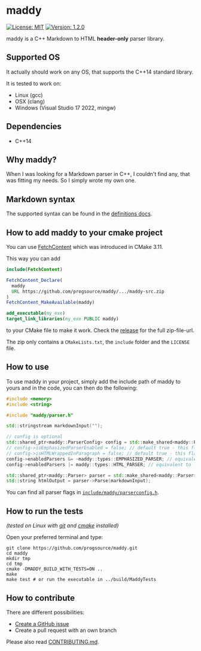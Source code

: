 # maddy

[![License: MIT](https://img.shields.io/badge/License-MIT-yellow.svg)](https://opensource.org/licenses/MIT)
[![Version: 1.2.0](https://img.shields.io/badge/Version-1.2.0-brightgreen.svg)](https://semver.org/)

maddy is a C++ Markdown to HTML **header-only** parser library.

## Supported OS

It actually should work on any OS, that supports the C++14 standard library.

It is tested to work on:

* Linux (gcc)
* OSX (clang)
* Windows (Visual Studio 17 2022, mingw)

## Dependencies

* C++14

## Why maddy?

When I was looking for a Markdown parser in C++, I couldn't find any, that was
fitting my needs. So I simply wrote my own one.

## Markdown syntax

The supported syntax can be found in the [definitions docs](docs/definitions.md).

## How to add maddy to your cmake project

You can use [FetchContent](https://cmake.org/cmake/help/latest/module/FetchContent.html)
which was introduced in CMake 3.11.

This way you can add

```cmake
include(FetchContent)

FetchContent_Declare(
  maddy
  URL https://github.com/progsource/maddy/.../maddy-src.zip
)
FetchContent_MakeAvailable(maddy)

add_executable(my_exe)
target_link_libraries(my_exe PUBLIC maddy)
```

to your CMake file to make it work. Check the
[release](https://github.com/progsource/maddy/releases) for the full
zip-file-url.

The zip only contains a `CMakeLists.txt`, the `include` folder and the `LICENSE`
file.

## How to use

To use maddy in your project, simply add the include path of maddy to yours
and in the code, you can then do the following:

```c++
#include <memory>
#include <string>

#include "maddy/parser.h"

std::stringstream markdownInput("");

// config is optional
std::shared_ptr<maddy::ParserConfig> config = std::make_shared<maddy::ParserConfig>();
// config->isEmphasizedParserEnabled = false; // default true - this flag is deprecated
// config->isHTMLWrappedInParagraph = false; // default true - this flag is deprecated
config->enabledParsers &= ~maddy::types::EMPHASIZED_PARSER; // equivalent to !isEmphasizedParserEnabled
config->enabledParsers |= maddy::types::HTML_PARSER; // equivalent to !isHTMLWrappedInParagraph

std::shared_ptr<maddy::Parser> parser = std::make_shared<maddy::Parser>(config);
std::string htmlOutput = parser->Parse(markdownInput);
```

You can find all parser flags in
[`include/maddy/parserconfig.h`](include/maddy/parserconfig.h).

## How to run the tests

*(tested on Linux with
[git](https://git-scm.com/book/en/v2/Getting-Started-Installing-Git) and
[cmake](https://cmake.org/install/) installed)*

Open your preferred terminal and type:

```shell
git clone https://github.com/progsource/maddy.git
cd maddy
mkdir tmp
cd tmp
cmake -DMADDY_BUILD_WITH_TESTS=ON ..
make
make test # or run the executable in ../build/MaddyTests
```

## How to contribute

There are different possibilities:

* [Create a GitHub issue](https://github.com/progsource/maddy/issues/new)
* Create a pull request with an own branch

Please also read [CONTRIBUTING.md](CONTRIBUTING.md).
